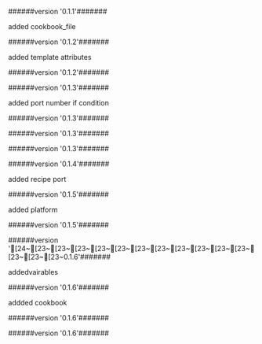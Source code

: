 
######version  '0.1.1'#######

added cookbook_file



######version  '0.1.2'#######

added template attributes



######version  '0.1.2'#######





######version  '0.1.3'#######

added port number if condition



######version  '0.1.3'#######





######version  '0.1.3'#######





######version  '0.1.3'#######





######version  '0.1.4'#######

added recipe port



######version  '0.1.5'#######

added platform



######version  '0.1.5'#######





######version  '[24~[23~[23~[23~[23~[23~[23~[23~[23~[23~[23~[23~[23~[23~[23~0.1.6'#######

addedvairables



######version  '0.1.6'#######

addded cookbook



######version  '0.1.6'#######





######version  '0.1.6'#######




